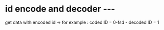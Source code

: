 # id encode and decoder ---

get data with encoded id => 
for example : 
coded ID = 0-fsd     -     decoded ID = 1
